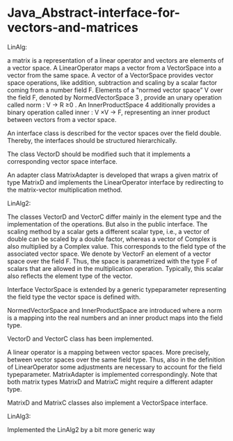 # Java_Abstract-interface-for-vectors-and-matrices

LinAlg:

a matrix is a representation of a linear operator and vectors are elements of a vector space. A LinearOperator maps a vector from a VectorSpace into a vector from the same space. A vector of a VectorSpace provides vector space operations, like addition, subtraction and scaling by a scalar factor coming from a number field F. Elements of a “normed vector space” V over the field F, denoted by NormedVectorSpace 3 , provide an unary operation called norm : V → R ≥0 . An InnerProductSpace 4 additionally provides a binary operation called inner : V ×V → F, representing an inner product between vectors
from a vector space.

An interface class is described for the vector spaces over the field double. Thereby, the interfaces should be structured hierarchically.

The class VectorD should be modified such that it implements a corresponding vector space interface.

An adapter class MatrixAdapter is developed that wraps a given matrix of type MatrixD and implements the LinearOperator interface by redirecting to the matrix-vector multiplication method.


LinAlg2:

The classes VectorD and VectorC differ mainly in the element type and the implementation of the operations. But also in the public interface. The scaling method by a scalar gets a different scalar type, i.e., a vector of double can be scaled by a double factor, whereas a vector of Complex is also multiplied by a Complex value. This corresponds to the field type of the associated vector space. We denote by VectorF an element of a vector space over the field F. Thus, the space is parametrized with the type F of scalars that are allowed in the multiplication operation. Typically, this scalar also reflects the
element type of the vector.

Interface VectorSpace is extended by a generic typeparameter <F> representing the field type the vector space is defined with.

NormedVectorSpace and InnerProductSpace are introduced where a norm is a mapping into the real numbers and an inner product maps into the field type.

VectorD and VectorC class has been implemented.

A linear operator is a mapping between vector spaces. More precisely, between vector spaces over the same field type. Thus, also in the definition of LinearOperator some adjustments are necessary to account for the field typeparameter. MatrixAdapter is implemented correspondingly. Note that both matrix types MatrixD and MatrixC might require a different adapter type.

MatrixD and MatrixC classes also implement a VectorSpace interface.


LinAlg3:

Implemented the LinAlg2 by a bit more generic way
